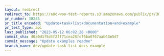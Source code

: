 ```yaml
---
layout: redirect
redirect_to: https://a8c-woo-test-reports.s3.amazonaws.com/public/pr/38245/api/index.html
pr_number: 38245
pr_title_encoded: "Update+task+list+documentation+and+example"
pr_test_type: api
last_published: "2023-05-12 06:02:26 +0000"
commit_sha: 40a0d1f5d4f2ff71cea28fcf6ba0767aab63e5d7
commit_message: "Update examples readme"
branch_name: dev/update-task-list-docs-example
---
```

